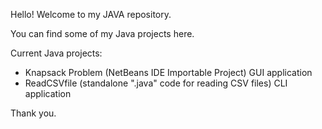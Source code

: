 Hello! Welcome to my JAVA repository.

You can find some of my Java projects here.

Current Java projects:
- Knapsack Problem (NetBeans IDE Importable Project) GUI application
- ReadCSVfile (standalone ".java" code for reading CSV files) CLI application


Thank you.
